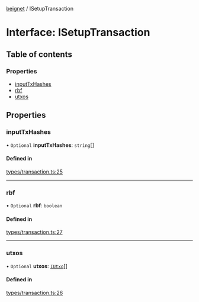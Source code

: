 [beignet](../README.md) / ISetupTransaction

# Interface: ISetupTransaction

## Table of contents

### Properties

- [inputTxHashes](ISetupTransaction.md#inputtxhashes)
- [rbf](ISetupTransaction.md#rbf)
- [utxos](ISetupTransaction.md#utxos)

## Properties

### inputTxHashes

• `Optional` **inputTxHashes**: `string`[]

#### Defined in

[types/transaction.ts:25](https://github.com/synonymdev/beignet/blob/e4162f7/src/types/transaction.ts#L25)

___

### rbf

• `Optional` **rbf**: `boolean`

#### Defined in

[types/transaction.ts:27](https://github.com/synonymdev/beignet/blob/e4162f7/src/types/transaction.ts#L27)

___

### utxos

• `Optional` **utxos**: [`IUtxo`](IUtxo.md)[]

#### Defined in

[types/transaction.ts:26](https://github.com/synonymdev/beignet/blob/e4162f7/src/types/transaction.ts#L26)
